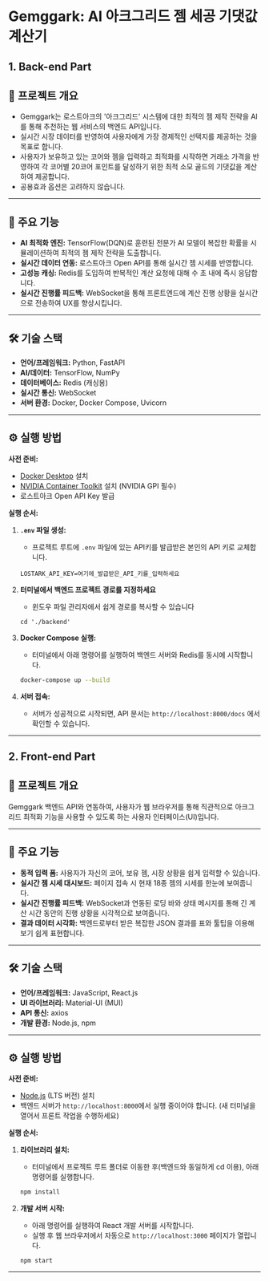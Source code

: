 
# Gemggark: AI 아크그리드 젬 세공 기댓값 계산기

## 1. Back-end Part

## 📖 프로젝트 개요

- Gemggark는 로스트아크의 '아크그리드' 시스템에 대한 최적의 젬 제작 전략을 AI를 통해 추천하는 웹 서비스의 백엔드 API입니다.
- 실시간 시장 데이터를 반영하여 사용자에게 가장 경제적인 선택지를 제공하는 것을 목표로 합니다. 
- 사용자가 보유하고 있는 코어와 젬을 입력하고 최적화를 시작하면 거래소 가격을 반영하여 각 코어별 20코어 포인트를 달성하기 위한 최적 소모 골드의 기댓값을 계산하여 제공합니다.
- 공용효과 옵션은 고려하지 않습니다.

---

## 🚀 주요 기능

- **AI 최적화 엔진:** TensorFlow(DQN)로 훈련된 전문가 AI 모델이 복잡한 확률을 시뮬레이션하여 최적의 젬 제작 전략을 도출합니다.
- **실시간 데이터 연동:** 로스트아크 Open API를 통해 실시간 젬 시세를 반영합니다.
- **고성능 캐싱:** Redis를 도입하여 반복적인 계산 요청에 대해 수 초 내에 즉시 응답합니다.
- **실시간 진행률 피드백:** WebSocket을 통해 프론트엔드에 계산 진행 상황을 실시간으로 전송하여 UX를 향상시킵니다.

---

## 🛠️ 기술 스택

- **언어/프레임워크:** Python, FastAPI
- **AI/데이터:** TensorFlow, NumPy
- **데이터베이스:** Redis (캐싱용)
- **실시간 통신:** WebSocket
- **서버 환경:** Docker, Docker Compose, Uvicorn

---

## ⚙️ 실행 방법

**사전 준비:**
- [Docker Desktop](https://www.docker.com/products/docker-desktop/) 설치
- [NVIDIA Container Toolkit](https://docs.nvidia.com/datacenter/cloud-native/container-toolkit/latest/install-guide.html) 설치 (NVIDIA GPI 필수)
- 로스트아크 Open API Key 발급

**실행 순서:**
1.  **`.env` 파일 생성:**
    -   프로젝트 루트에 `.env` 파일에 있는 API키를 발급받은 본인의 API 키로 교체합니다.
    ```
    LOSTARK_API_KEY=여기에_발급받은_API_키를_입력하세요
    ```

2. **터미널에서 백엔드 프로젝트 경로를 지정하세요**
    - 윈도우 파일 관리자에서 쉽게 경로를 복사할 수 있습니다
    ```
    cd './backend'
    ```

2.  **Docker Compose 실행:**
    -   터미널에서 아래 명령어를 실행하여 백엔드 서버와 Redis를 동시에 시작합니다.
    ```bash
    docker-compose up --build
    ```

3.  **서버 접속:**
    -   서버가 성공적으로 시작되면, API 문서는 `http://localhost:8000/docs` 에서 확인할 수 있습니다.

---

## 2. Front-end Part

## 📖 프로젝트 개요

Gemggark 백엔드 API와 연동하여, 사용자가 웹 브라우저를 통해 직관적으로 아크그리드 최적화 기능을 사용할 수 있도록 하는 사용자 인터페이스(UI)입니다.

---

## 🚀 주요 기능

- **동적 입력 폼:** 사용자가 자신의 코어, 보유 젬, 시장 상황을 쉽게 입력할 수 있습니다.
- **실시간 젬 시세 대시보드:** 페이지 접속 시 현재 18종 젬의 시세를 한눈에 보여줍니다.
- **실시간 진행률 피드백:** WebSocket과 연동된 로딩 바와 상태 메시지를 통해 긴 계산 시간 동안의 진행 상황을 시각적으로 보여줍니다.
- **결과 데이터 시각화:** 백엔드로부터 받은 복잡한 JSON 결과를 표와 툴팁을 이용해 보기 쉽게 표현합니다.

---

## 🛠️ 기술 스택

- **언어/프레임워크:** JavaScript, React.js
- **UI 라이브러리:** Material-UI (MUI)
- **API 통신:** axios
- **개발 환경:** Node.js, npm

---

## ⚙️ 실행 방법

**사전 준비:**
- [Node.js](https://nodejs.org/) (LTS 버전) 설치
- 백엔드 서버가 `http://localhost:8000`에서 실행 중이어야 합니다. (새 터미널을 열어서 프론트 작업을 수행하세요)

**실행 순서:**
1.  **라이브러리 설치:**
    -   터미널에서 프로젝트 루트 폴더로 이동한 후(백엔드와 동일하게 cd 이용), 아래 명령어를 실행합니다.
    ```bash
    npm install
    ```

2.  **개발 서버 시작:**
    -   아래 명령어를 실행하여 React 개발 서버를 시작합니다.
    -   실행 후 웹 브라우저에서 자동으로 `http://localhost:3000` 페이지가 열립니다.
    ```bash
    npm start
    ```

---


